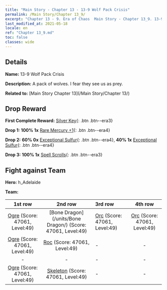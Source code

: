 ```yaml
---
title: "Main Story - Chapter 13 - 13-9 Wolf Pack Crisis"
permalink: /Main Story/Chapter 13_9/
excerpt: "Chapter 13 - 9. Era of Chaos  Main Story - Chapter 13_9. 13-9 Wolf Pack Crisis"
last_modified_at: 2021-05-18
locale: en
ref: "Chapter 13_9.md"
toc: false
classes: wide
---
```


## Details

 **Name:** 13-9 Wolf Pack Crisis

 **Description:** A pack of wolves. I fear they see us as prey.

 **Related to:** [Main Story Chapter 13](/Main Story/Chapter 13/)

## Drop Reward

 **First Complete Reward:** [Silver Key](/Items/con_693/){: .btn .btn--era3}

 **Drop 1:** **100% 1x** [Rare Mercury +1](/Items/mat_42/){: .btn .btn--era4}

 **Drop 2:** **60% 0x** [Exceptional Sulfur](/Items/mat_36/){: .btn .btn--era4}, **40% 1x** [Exceptional Sulfur](/Items/mat_36/){: .btn .btn--era4}

 **Drop 3:** **100% 1x** [Spell Scrolls](/Items/con_694/){: .btn .btn--era3}


## Fight against Team
 **Hero:** h_Adelaide

 **Team:**


  | 1st row | 2nd row | 3rd row | 4th row |
  |:----:|:----:|:----|:----:|
  | [Ogre](/units/Ogre/) (Score: 47061, Level:49)  | [Bone Dragon](/units/Bone Dragon/) (Score: 47061, Level:49)  | [Orc](/units/Orc/) (Score: 47061, Level:49)  | [Orc](/units/Orc/) (Score: 47061, Level:49)  |
  | [Ogre](/units/Ogre/) (Score: 47061, Level:49)  | [Roc](/units/Roc/) (Score: 47061, Level:49)  | - | - |
  | - | - | - | - |
  | [Ogre](/units/Ogre/) (Score: 47061, Level:49)  | [Skeleton](/units/Skeleton/) (Score: 47061, Level:49)  | - | - |


